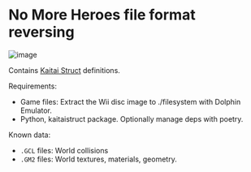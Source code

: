 # No More Heroes file format reversing

![image](https://github.com/user-attachments/assets/8f57d4c7-f891-4d9d-889d-fe0d712a71b9)

Contains [Kaitai Struct](https://kaitai.io/) definitions.

Requirements:
- Game files: Extract the Wii disc image to ./filesystem with Dolphin Emulator.
- Python, kaitaistruct package. Optionally manage deps with poetry.

Known data:
- `.GCL` files: World collisions
- `.GM2` files: World textures, materials, geometry.
